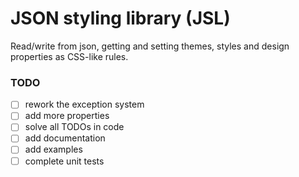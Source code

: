# JSON styling library (JSL)

Read/write from json, getting and setting themes, styles and design properties as CSS-like rules.

### TODO

* [ ] rework the exception system
* [ ] add more properties
* [ ] solve all TODOs in code
* [ ] add documentation
* [ ] add examples
* [ ] complete unit tests
